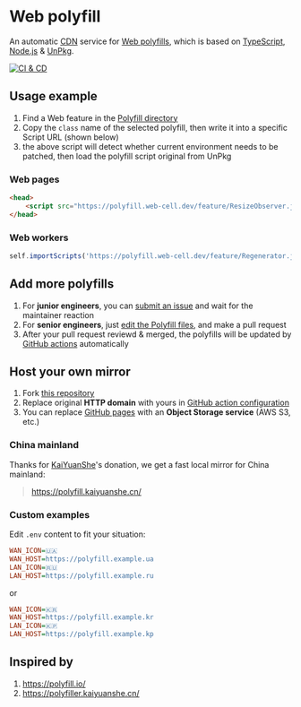 # Web polyfill

An automatic [CDN][1] service for [Web polyfills][2], which is based on [TypeScript][3], [Node.js][4] & [UnPkg][5].

[![CI & CD](https://github.com/EasyWebApp/Web-polyfill/actions/workflows/main.yml/badge.svg)][6]

## Usage example

1. Find a Web feature in the [Polyfill directory][7]
2. Copy the `class` name of the selected polyfill, then write it into a specific Script URL (shown below)
3. the above script will detect whether current environment needs to be patched, then load the polyfill script original from UnPkg

### Web pages

```html
<head>
    <script src="https://polyfill.web-cell.dev/feature/ResizeObserver.js"></script>
</head>
```

### Web workers

```javascript
self.importScripts('https://polyfill.web-cell.dev/feature/Regenerator.js');
```

## Add more polyfills

1. For **junior engineers**, you can [submit an issue][8] and wait for the maintainer reaction
2. For **senior engineers**, just [edit the Polyfill files][7], and make a pull request
3. After your pull request reviewd & merged, the polyfills will be updated by [GitHub actions][9] automatically

## Host your own mirror

1. Fork [this repository][10]
2. Replace original **HTTP domain** with yours in [GitHub action configuration][11]
3. You can replace [GitHub pages][12] with an **Object Storage service** (AWS S3, etc.)

### China mainland

Thanks for [KaiYuanShe][13]'s donation, we get a fast local mirror for China mainland:

> https://polyfill.kaiyuanshe.cn/

### Custom examples

Edit `.env` content to fit your situation:

```ini
WAN_ICON=🇺🇦
WAN_HOST=https://polyfill.example.ua
LAN_ICON=🇷🇺
LAN_HOST=https://polyfill.example.ru
```

or

```ini
WAN_ICON=🇰🇷
WAN_HOST=https://polyfill.example.kr
LAN_ICON=🇰🇵
LAN_HOST=https://polyfill.example.kp
```

## Inspired by

1. https://polyfill.io/
2. https://polyfiller.kaiyuanshe.cn/

[1]: https://en.wikipedia.org/wiki/Content_delivery_network
[2]: https://remysharp.com/2010/10/08/what-is-a-polyfill
[3]: https://www.typescriptlang.org/
[4]: https://nodejs.org/
[5]: https://unpkg.com/
[6]: https://github.com/EasyWebApp/Web-polyfill/actions/workflows/main.yml
[7]: https://github.com/EasyWebApp/Web-polyfill/blob/master/source/list
[8]: https://github.com/EasyWebApp/Web-polyfill/issues/new?assignees=TechQuery&labels=package&template=package.yml
[9]: https://github.com/features/actions
[10]: https://github.com/EasyWebApp/Web-polyfill
[11]: https://github.com/EasyWebApp/Web-polyfill/blob/master/.github/workflows/main.yml#L31
[12]: https://pages.github.com/
[13]: https://kaiyuanshe.cn/
